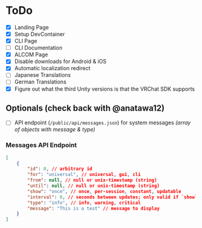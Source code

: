 # ToDo

- [X] Landing Page
- [X] Setup DevContainer
- [X] CLI Page
- [ ] CLI Documentation
- [X] ALCOM Page
- [X] Disable downloads for Android & iOS
- [X] Automatic localization redirect
- [ ] Japanese Translations
- [ ] German Translations
- [X] Figure out what the third Unity versions is that the VRChat SDK supports

## Optionals (check back with @anatawa12)

- [ ] API endpoint (`/public/api/messages.json`) for system messages *(array of objects with message & type)*

### Messages API Endpoint

```json
[
    {
        "id": 0, // arbitrary id
        "for": "universal", // universal, gui, cli
        "from": null, // null or unix-timestamp (string)
        "until": null, // null or unix-timestamp (string)
        "show": "once", // once, per-session, constant, updatable
        "interval": 0, // seconds between updates; only valid if `show` is `updatable`
        "type": "info", // info, warning, critical
        "message": "This is a test" // message to display
    }
]
```
